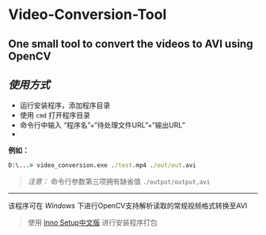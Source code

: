 # Video-Conversion-Tool
One small tool to convert  the videos to AVI using OpenCV
------
## *使用方式* 
- 运行安装程序，添加程序目录
- 使用 `cmd` 打开程序目录
- 命令行中输入 “程序名”+“待处理文件URL”+“输出URL”
- 
**例如：**
 ```cmd
D:\...> video_conversion.exe ./test.mp4 ./out/out.avi
```
> *注意：* 命令行参数第三项拥有缺省值 `./output/output,avi`
------
该程序可在 *Windows* 下进行OpenCV支持解析读取的常规视频格式转换至AVI
> 使用 [Inno Setup](https://jrsoftware.org/isinfo.php "官网地址")[中文版](# "感谢杜敏俊大佬以及所有前辈的汉化！") 进行安装程序打包
